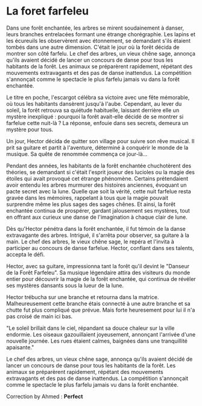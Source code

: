 # La foret farfeleu 

Dans une forêt enchantée, les arbres se mirent soudainement à danser, leurs branches entrelacées formant une étrange chorégraphie. Les lapins et les écureuils les observèrent avec étonnement, se demandant s'ils étaient tombés dans une autre dimension. C'était le jour où la forêt décida de montrer son côté farfelu.
Le chef des arbres, un vieux chêne sage, annonça qu'ils avaient décidé de lancer un concours de danse pour tous les habitants de la forêt. Les animaux se préparèrent rapidement, répétant des mouvements extravagants et des pas de danse inattendus. La compétition s'annonçait comme le spectacle le plus farfelu jamais vu dans la forêt enchantée.

Le titre en poche, l'escargot célébra sa victoire avec une fête mémorable, où tous les habitants dansèrent jusqu'à l'aube. Cependant, au lever du soleil, la forêt retrouva sa quiétude habituelle, laissant derrière elle un mystère inexpliqué : pourquoi la forêt avait-elle décidé de se montrer si farfelue cette nuit-là ? La réponse, enfouie dans ses secrets, demeura un mystère pour tous.

Un jour, Hector décida de quitter son village pour suivre son rêve musical. Il prit sa guitare et partit à l'aventure, déterminé à conquérir le monde de la musique. Sa quête de renommée commença ce jour-là...

Pendant des années, les habitants de la forêt enchantée chuchotèrent des théories, se demandant si c'était l'esprit joueur des lucioles ou la magie des étoiles qui avait provoqué cet étrange phénomène. Certains prétendaient avoir entendu les arbres murmurer des histoires anciennes, évoquant un pacte secret avec la lune. Quelle que soit la vérité, cette nuit farfelue resta gravée dans les mémoires, rappelant à tous que la magie pouvait surprendre même les plus sages des sages chênes. Et ainsi, la forêt enchantée continua de prospérer, gardant jalousement ses mystères, tout en offrant aux curieux une danse de l'imagination à chaque clair de lune.

Dès qu'Hector pénétra dans la forêt enchantée, il fut témoin de la danse extravagante des arbres. Intrigué, il s'arrêta pour observer, sa guitare à la main. Le chef des arbres, le vieux chêne sage, le repéra et l'invita à participer au concours de danse farfelue. Hector, confiant dans ses talents, accepta le défi.

Hector, avec sa guitare, impressionna tant la forêt qu'il devint le "Danseur de la Forêt Farfeleu". Sa musique légendaire attira des visiteurs du monde entier pour découvrir la magie de la forêt enchantée, qui continua de révéler ses mystères dansants sous la lueur de la lune.

Hector trébucha sur une branche et retourna dans la matrice.
Malheureusement cette branche étais connecté à une autre branche et sa chutte fut plus compliqué que prévue.
Mais forte heuresement pour lui il n'a pas croisé de main ici bas.

"Le soleil brillait dans le ciel, répandant sa douce chaleur sur la ville endormie. Les oiseaux gazouillaient joyeusement, annonçant l'arrivée d'une nouvelle journée. Les rues étaient calmes, baignées dans une tranquillité apaisante."





Le chef des arbres, un vieux chêne sage, annonça qu'ils avaient décidé de lancer un concours de danse pour tous les habitants de la forêt. Les animaux se préparèrent rapidement, répétant des mouvements extravagants et des pas de danse inattendus. La compétition s'annonçait comme le spectacle le plus farfelu jamais vu dans la forêt enchantée.

Correction by Ahmed : **Perfect** 

